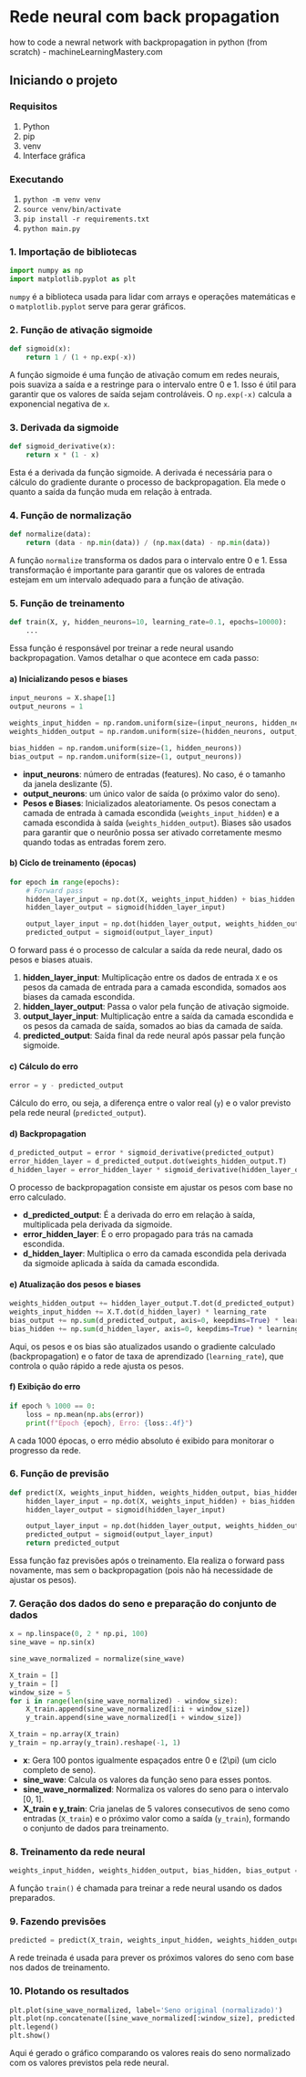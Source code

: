 # Rede neural com back propagation
how to code a newral network with backpropagation in python (from scratch) - machineLearningMastery.com

## Iniciando o projeto

### Requisitos
1. Python
2. pip
3. venv
4. Interface gráfica

### Executando
1. `python -m venv venv`
2. `source venv/bin/activate`
3. `pip install -r requirements.txt`
4. `python main.py`

### 1. **Importação de bibliotecas**
```python
import numpy as np
import matplotlib.pyplot as plt
```
`numpy` é a biblioteca usada para lidar com arrays e operações matemáticas e o `matplotlib.pyplot` serve para gerar gráficos.

### 2. **Função de ativação sigmoide**
```python
def sigmoid(x):
    return 1 / (1 + np.exp(-x))
```
A função sigmoide é uma função de ativação comum em redes neurais, pois suaviza a saída e a restringe para o intervalo entre 0 e 1. Isso é útil para garantir que os valores de saída sejam controláveis. O `np.exp(-x)` calcula a exponencial negativa de `x`.

### 3. **Derivada da sigmoide**
```python
def sigmoid_derivative(x):
    return x * (1 - x)
```
Esta é a derivada da função sigmoide. A derivada é necessária para o cálculo do gradiente durante o processo de backpropagation. Ela mede o quanto a saída da função muda em relação à entrada.

### 4. **Função de normalização**
```python
def normalize(data):
    return (data - np.min(data)) / (np.max(data) - np.min(data))
```
A função `normalize` transforma os dados para o intervalo entre 0 e 1. Essa transformação é importante para garantir que os valores de entrada estejam em um intervalo adequado para a função de ativação.

### 5. **Função de treinamento**
```python
def train(X, y, hidden_neurons=10, learning_rate=0.1, epochs=10000):
    ...
```
Essa função é responsável por treinar a rede neural usando backpropagation. Vamos detalhar o que acontece em cada passo:

#### a) **Inicializando pesos e biases**
```python
input_neurons = X.shape[1]
output_neurons = 1

weights_input_hidden = np.random.uniform(size=(input_neurons, hidden_neurons))
weights_hidden_output = np.random.uniform(size=(hidden_neurons, output_neurons))

bias_hidden = np.random.uniform(size=(1, hidden_neurons))
bias_output = np.random.uniform(size=(1, output_neurons))
```
- **input_neurons**: número de entradas (features). No caso, é o tamanho da janela deslizante (5).
- **output_neurons**: um único valor de saída (o próximo valor do seno).
- **Pesos e Biases**: Inicializados aleatoriamente. Os pesos conectam a camada de entrada à camada escondida (`weights_input_hidden`) e a camada escondida à saída (`weights_hidden_output`). Biases são usados para garantir que o neurônio possa ser ativado corretamente mesmo quando todas as entradas forem zero.

#### b) **Ciclo de treinamento (épocas)**
```python
for epoch in range(epochs):
    # Forward pass
    hidden_layer_input = np.dot(X, weights_input_hidden) + bias_hidden
    hidden_layer_output = sigmoid(hidden_layer_input)

    output_layer_input = np.dot(hidden_layer_output, weights_hidden_output) + bias_output
    predicted_output = sigmoid(output_layer_input)
```
O forward pass é o processo de calcular a saída da rede neural, dado os pesos e biases atuais.

1. **hidden_layer_input**: Multiplicação entre os dados de entrada `X` e os pesos da camada de entrada para a camada escondida, somados aos biases da camada escondida.
2. **hidden_layer_output**: Passa o valor pela função de ativação sigmoide.
3. **output_layer_input**: Multiplicação entre a saída da camada escondida e os pesos da camada de saída, somados ao bias da camada de saída.
4. **predicted_output**: Saída final da rede neural após passar pela função sigmoide.

#### c) **Cálculo do erro**
```python
error = y - predicted_output
```
Cálculo do erro, ou seja, a diferença entre o valor real (`y`) e o valor previsto pela rede neural (`predicted_output`).

#### d) **Backpropagation**
```python
d_predicted_output = error * sigmoid_derivative(predicted_output)
error_hidden_layer = d_predicted_output.dot(weights_hidden_output.T)
d_hidden_layer = error_hidden_layer * sigmoid_derivative(hidden_layer_output)
```
O processo de backpropagation consiste em ajustar os pesos com base no erro calculado.

- **d_predicted_output**: É a derivada do erro em relação à saída, multiplicada pela derivada da sigmoide.
- **error_hidden_layer**: É o erro propagado para trás na camada escondida.
- **d_hidden_layer**: Multiplica o erro da camada escondida pela derivada da sigmoide aplicada à saída da camada escondida.

#### e) **Atualização dos pesos e biases**
```python
weights_hidden_output += hidden_layer_output.T.dot(d_predicted_output) * learning_rate
weights_input_hidden += X.T.dot(d_hidden_layer) * learning_rate
bias_output += np.sum(d_predicted_output, axis=0, keepdims=True) * learning_rate
bias_hidden += np.sum(d_hidden_layer, axis=0, keepdims=True) * learning_rate
```
Aqui, os pesos e os bias são atualizados usando o gradiente calculado (backpropagation) e o fator de taxa de aprendizado (`learning_rate`), que controla o quão rápido a rede ajusta os pesos.

#### f) **Exibição do erro**
```python
if epoch % 1000 == 0:
    loss = np.mean(np.abs(error))
    print(f"Epoch {epoch}, Erro: {loss:.4f}")
```
A cada 1000 épocas, o erro médio absoluto é exibido para monitorar o progresso da rede.

### 6. **Função de previsão**
```python
def predict(X, weights_input_hidden, weights_hidden_output, bias_hidden, bias_output):
    hidden_layer_input = np.dot(X, weights_input_hidden) + bias_hidden
    hidden_layer_output = sigmoid(hidden_layer_input)

    output_layer_input = np.dot(hidden_layer_output, weights_hidden_output) + bias_output
    predicted_output = sigmoid(output_layer_input)
    return predicted_output
```
Essa função faz previsões após o treinamento. Ela realiza o forward pass novamente, mas sem o backpropagation (pois não há necessidade de ajustar os pesos).

### 7. **Geração dos dados do seno e preparação do conjunto de dados**
```python
x = np.linspace(0, 2 * np.pi, 100)
sine_wave = np.sin(x)

sine_wave_normalized = normalize(sine_wave)

X_train = []
y_train = []
window_size = 5
for i in range(len(sine_wave_normalized) - window_size):
    X_train.append(sine_wave_normalized[i:i + window_size])
    y_train.append(sine_wave_normalized[i + window_size])

X_train = np.array(X_train)
y_train = np.array(y_train).reshape(-1, 1)
```
- **x**: Gera 100 pontos igualmente espaçados entre 0 e \(2\pi\) (um ciclo completo de seno).
- **sine_wave**: Calcula os valores da função seno para esses pontos.
- **sine_wave_normalized**: Normaliza os valores do seno para o intervalo [0, 1].
- **X_train e y_train**: Cria janelas de 5 valores consecutivos de seno como entradas (`X_train`) e o próximo valor como a saída (`y_train`), formando o conjunto de dados para treinamento.

### 8. **Treinamento da rede neural**
```python
weights_input_hidden, weights_hidden_output, bias_hidden, bias_output = train(X_train, y_train)
```
A função `train()` é chamada para treinar a rede neural usando os dados preparados.

### 9. **Fazendo previsões**
```python
predicted = predict(X_train, weights_input_hidden, weights_hidden_output, bias_hidden, bias_output)
```
A rede treinada é usada para prever os próximos valores do seno com base nos dados de treinamento.

### 10. **Plotando os resultados**
```python
plt.plot(sine_wave_normalized, label='Seno original (normalizado)')
plt.plot(np.concatenate([sine_wave_normalized[:window_size], predicted.flatten()]), label='Seno predito')
plt.legend()
plt.show()
```
Aqui é gerado o gráfico comparando os valores reais do seno normalizado com os valores previstos pela rede neural.
